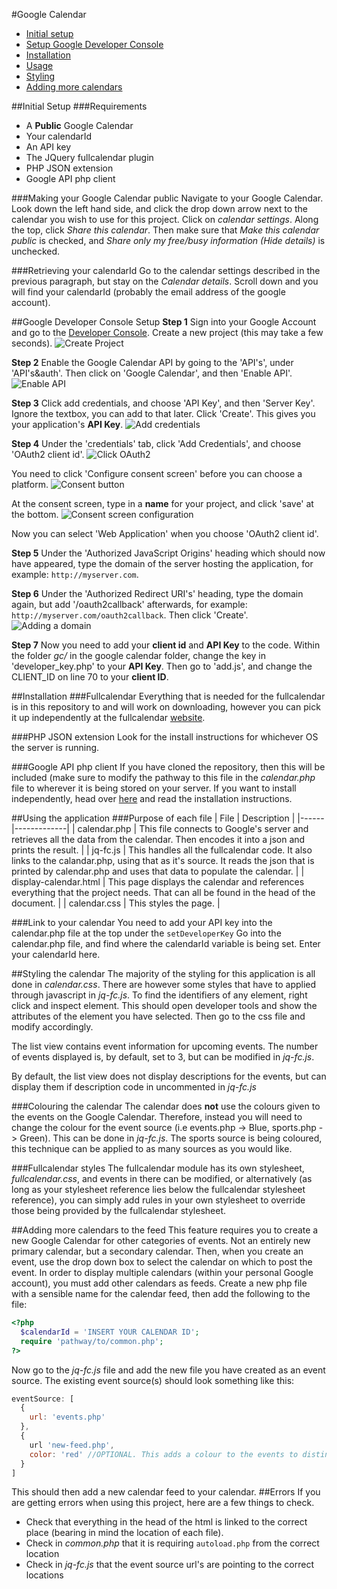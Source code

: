 #Google Calendar

 - [Initial setup](https://github.com/edprince/google-calendar/blob/master/README.md#initial)
 - [Setup Google Developer Console](https://github.com/edprince/google-calendar/blob/master/README.md#dev-console)
 - [Installation](https://github.com/edprince/google-calendar/blob/master/README.md#installation)
 - [Usage](https://github.com/edprince/google-calendar/blob/master/README.md#usage)
 - [Styling](https://github.com/edprince/google-calendar/blob/master/README.md#style)
 - [Adding more calendars](https://github.com/edprince/google-calendar/blob/master/README.md#add)

##<a name="initial"></a>Initial Setup
###Requirements
 * A <b>Public</b> Google Calendar
 * Your calendarId
 * An API key
 * The JQuery fullcalendar plugin
 * PHP JSON extension
 * Google API php client


###Making your Google Calendar public
Navigate to your Google Calendar. Look down the left hand side, and click the drop down arrow next to the calendar you wish to use for this project. Click on <i>calendar settings</i>. Along the top, click <i>Share this calendar</i>. Then make sure that <i>Make this calendar public</i> is checked, and <i>Share only my free/busy information (Hide details)</i> is unchecked.

###Retrieving your calendarId
Go to the calendar settings described in the previous paragraph, but stay on the <i>Calendar details</i>. Scroll down and you will find your calendarId (probably the email address of the google account).


##<a name="dev-console"></a>Google Developer Console Setup
**Step 1**
Sign into your Google Account and go to the [Developer Console](https://console.developers.google.com). Create a new project (this may take a few seconds).
![Create Project](http://i.imgur.com/gtfLDLr.png)

**Step 2**
Enable the Google Calendar API by going to the 'API's', under 'API's&auth'. Then click on 'Google Calendar', and then 'Enable API'.
![Enable API](http://i.imgur.com/0iXdGWq.png)

**Step 3**
Click add credentials, and choose 'API Key', and then 'Server Key'. Ignore the textbox, you can add to that later. Click 'Create'. This gives you your application's **API Key**.
![Add credentials](http://i.imgur.com/CUX742X.png)

**Step 4**
Under the 'credentials' tab, click 'Add Credentials', and choose 'OAuth2 client id'. 
![Click OAuth2](http://i.imgur.com/NImk4MV.png)

You need to click 'Configure consent screen' before you can choose a platform. 
![Consent button](http://i.imgur.com/KAmLCUD.png)

At the consent screen, type in a **name** for your project, and click 'save' at the bottom.
![Consent screen configuration](http://i.imgur.com/1yNWsxN.png)

Now you can select 'Web Application' when you choose 'OAuth2 client id'.


**Step 5**
Under the 'Authorized JavaScript Origins' heading which should now have appeared, type the domain of the server hosting the application, for example: `http://myserver.com`.

**Step 6**
Under the 'Authorized Redirect URI's' heading, type the domain again, but add '/oauth2callback' afterwards, for example: `http://myserver.com/oauth2callback`. Then click 'Create'.
![Adding a domain](http://i.imgur.com/VsKzzug.png)

**Step 7**
Now you need to add your **client id** and **API Key** to the code. Within the folder *gc/* in the google calendar folder, change the key in 'developer_key.php' to your **API Key**. Then go to 'add.js', and change the CLIENT_ID on line 70 to your **client ID**.

##<a name="installation"></a>Installation
###Fullcalendar
Everything that is needed for the fullcalendar is in this repository to and will work on downloading, however you can pick it up independently at the fullcalendar [website](http://fullcalendar.io/).

###PHP JSON extension
Look for the install instructions for whichever OS the server is running.

###Google API php client
If you have cloned the repository, then this will be included (make sure to modify the pathway to this file in the <i>calendar.php</i> file to wherever it is being stored on your server. If you want to install independently, head over [here](https://developers.google.com/api-client-library/php/) and read the installation instructions.

##<a name="usage"></a>Using the application
###Purpose of each file
| File | Description |
|------|-------------|
| calendar.php | This file connects to Google's server and retrieves all the data from the calendar. Then encodes it into a json and prints the result. |
| jq-fc.js | This handles all the fullcalendar code. It also links to the calandar.php, using that as it's source. It reads the json that is printed by calendar.php and uses that data to populate the calendar. |
| display-calendar.html | This page displays the calendar and references everything that the project needs. That can all be found in the head of the document. |
| calendar.css | This styles the page. |

###Link to your calendar
You need to add your API key into the calendar.php file at the top under the `setDeveloperKey`
Go into the calendar.php file, and find where the calendarId variable is being set. Enter your calendarId here.

##<a name="style"></a>Styling the calendar
The majority of the styling for this application is all done in <i>calendar.css</i>. There are however some styles that have to applied through javascript in <i>jq-fc.js</i>. To find the identifiers of any element, right click and inspect element. This should open developer tools and show the attributes of the element you have selected. Then go to the css file and modify accordingly.

The list view contains event information for upcoming events. The number of events displayed is, by default, set to 3, but can be modified in <i>jq-fc.js</i>.

By default, the list view does not display descriptions for the events, but can display them if description code in uncommented in <i>jq-fc.js</i>

###Colouring the calendar
The calendar does <b>not</b> use the colours given to the events on the Google Calendar. Therefore, instead you will need to change the colour for the event source (i.e events.php -> Blue, sports.php -> Green). This can be done in <i>jq-fc.js</i>. The sports source is being coloured, this technique can be applied to as many sources as you would like.

###Fullcalendar styles
The fullcalendar module has its own stylesheet, <i>fullcalendar.css</i>, and events in there can be modified, or alternatively (as long as your stylesheet reference lies below the fullcalendar stylesheet reference), you can simply add rules in your own stylesheet to override those being provided by the fullcalendar stylesheet.

##<a name="add"></a>Adding more calendars to the feed
This feature requires you to create a new Google Calendar for other categories of events. Not an entirely new primary calendar, but a secondary calendar. Then, when you create an event, use the drop down box to select the calendar on which to post the event.
In order to display multiple calendars (within your personal Google account), you must add other calendars as feeds. Create a new php file with a sensible name for the calendar feed, then add the following to the file:

  ```php
  <?php
    $calendarId = 'INSERT YOUR CALENDAR ID';
    require 'pathway/to/common.php';
  ?>
  ```
Now go to the <i>jq-fc.js</i> file and add the new file you have created as an event source. The existing event source(s) should look something like this: 

```javascript
eventSource: [
  {
    url: 'events.php'
  },
  {
    url 'new-feed.php',
    color: 'red' //OPTIONAL. This adds a colour to the events to distinguish from which feed it is
  }
]
```
This should then add a new calendar feed to your calendar.
##Errors
If you are getting errors when using this project, here are a few things to check.
 - Check that everything in the head of the html is linked to the correct place (bearing in mind the location of each file).
 - Check in <i>common.php</i> that it is requiring `autoload.php` from the correct location
 - Check in <i>jq-fc.js</i> that the event source url's are pointing to the correct locations

